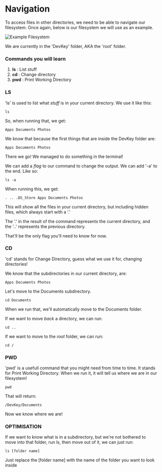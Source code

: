 Navigation
==========

To access files in other directories, we need to be able to navigate our filesystem. Once again, below is our filesystem we will use as an example.

![Example Filesystem](/img/bash-filesystem.png)

We are currently in the 'DevKey' folder, AKA the 'root' folder.

### Commands you will learn

1.  **ls** : List stuff
2.  **cd** : Change directory
3.  **pwd** : Print Working Directory

### LS

'ls' is used to list what _stuff_ is in your current directory. We use it like this:

`ls`

So, when running that, we get:

`Apps Documents Photos`

We know that because the first things that are inside the DevKey folder are:

`Apps Documents Photos`

There we go! We managed to do something in the terminal!

We can add a _flag_ to our command to change the output. We can add '-a' to the end. Like so:

`ls -a`

When running this, we get:

`. .. .DS_Store Apps Documents Photos`

This will show all the files in your current directory, but including hidden files, which always start with a '.'

The '.' in the result of the command represents the current directory, and the '..' represents the previous directory.

That'll be the only flag you'll need to know for now.

  

### CD

'cd' stands for Change Directory, guess what we use it for, changing directories!

We know that the subdirectories in our current directory, are:

`Apps Documents Photos`

Let's move to the Documents subdirectory.

`cd Documents`

When we run that, we'll automatically move to the Documents folder.

If we want to move _back_ a directory, we can run:

`cd ..`

If we want to move to the _root_ folder, we can run:

`cd /`  

### PWD

'pwd' is a usefull command that you might need from time to time. It stands for Print Working Directory. When we run it, it will tell us where we are in our filesystem!

`pwd`

That will return:

`/DevKey/Documents`

Now we know where we are!

  

### OPTIMISATION

If we want to know what is in a subdirectory, but we're not bothered to move into that folder, run ls, then move out of it, we can just run:

`ls [folder name]`

Just replace the \[folder name\] with the name of the folder you want to look inside
